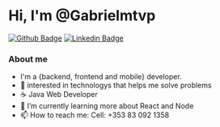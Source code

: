 
# Hi, I'm @Gabrielmtvp


[![Github Badge](https://img.shields.io/badge/-Github-000?style=flat-square&logo=Github&logoColor=white&link=https://github.com/Gabrielmtvp)](https://github.com/Gabrielmtvp)
[![Linkedin Badge](https://img.shields.io/badge/-LinkedIn-blue?style=flat-square&logo=Linkedin&logoColor=white&link=https://www.linkedin.com/in/gabrielpgomes/)](https://www.linkedin.com/in/gabrielpgomes/)

### About me

- I'm a {backend, frontend and mobile} developer.
- 👀 interested in technologys that helps me solve problems
- ☕️ Java Web Developer
- 🌱 I’m currently learning more about React and Node
- 📫 How to reach me: Cell: +353 83 092 1358

<!---
- 💞️ I’m looking to collaborate on ...
Gabrielmtvp/Gabrielmtvp is a ✨ special ✨ repository because its `README.md` (this file) appears on your GitHub profile.
You can click the Preview link to take a look at your changes.
--->
